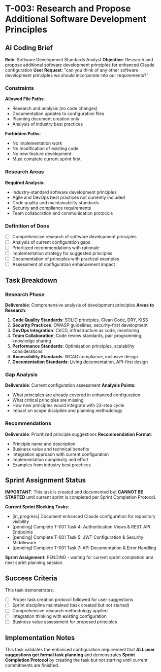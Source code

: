 # T-003: Research and Propose Additional Software Development Principles

## AI Coding Brief

**Role**: Software Development Standards Analyst
**Objective**: Research and propose additional software development principles for enhanced Claude configuration
**User Request**: "can you think of any other software development principles we should incorporate into our requirements?"

### Constraints
**Allowed File Paths**:
- Research and analysis (no code changes)
- Documentation updates to configuration files
- Planning document creation only
- Analysis of industry best practices

**Forbidden Paths**:
- No implementation work
- No modification of existing code
- No new feature development
- Must complete current sprint first

### Research Areas
**Required Analysis:**
- Industry-standard software development principles
- Agile and DevOps best practices not currently included
- Code quality and maintainability standards
- Security and compliance requirements
- Team collaboration and communication protocols

### Definition of Done
- [ ] Comprehensive research of software development principles
- [ ] Analysis of current configuration gaps
- [ ] Prioritized recommendations with rationale
- [ ] Implementation strategy for suggested principles
- [ ] Documentation of principles with practical examples
- [ ] Assessment of configuration enhancement impact

## Task Breakdown

### Research Phase
**Deliverable**: Comprehensive analysis of development principles
**Areas to Research**:
1. **Code Quality Standards**: SOLID principles, Clean Code, DRY, KISS
2. **Security Practices**: OWASP guidelines, security-first development
3. **DevOps Integration**: CI/CD, infrastructure as code, monitoring
4. **Team Collaboration**: Code review standards, pair programming, knowledge sharing
5. **Performance Standards**: Optimization principles, scalability considerations
6. **Accessibility Standards**: WCAG compliance, inclusive design
7. **Documentation Standards**: Living documentation, API-first design

### Gap Analysis
**Deliverable**: Current configuration assessment
**Analysis Points**:
- What principles are already covered in enhanced configuration
- What critical principles are missing
- How new principles would integrate with 23-step cycle
- Impact on scope discipline and planning methodology

### Recommendations
**Deliverable**: Prioritized principle suggestions
**Recommendation Format**:
- Principle name and description
- Business value and technical benefits
- Integration approach with current configuration
- Implementation complexity and effort
- Examples from industry best practices

## Sprint Assignment Status

**IMPORTANT**: This task is created and documented but **CANNOT BE STARTED** until current sprint is completed per Sprint Completion Protocol.

**Current Sprint Blocking Tasks**:
- [in_progress] Document enhanced Claude configuration for repository visibility
- [pending] Complete T-001 Task 4: Authentication Views & REST API Endpoints
- [pending] Complete T-001 Task 5: JWT Configuration & Security Middleware
- [pending] Complete T-001 Task 7: API Documentation & Error Handling

**Sprint Assignment**: PENDING - waiting for current sprint completion and next sprint planning session.

## Success Criteria

This task demonstrates:
- [ ] Proper task creation protocol followed for user suggestions
- [ ] Sprint discipline maintained (task created but not started)
- [ ] Comprehensive research methodology applied
- [ ] Integration thinking with existing configuration
- [ ] Business value assessment for proposed principles

## Implementation Notes

This task validates the enhanced configuration requirement that **ALL user suggestions get formal task planning** and demonstrates **Sprint Completion Protocol** by creating the task but not starting until current commitments are finished.